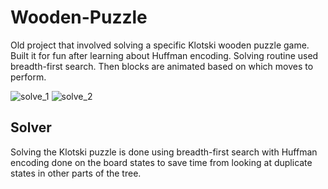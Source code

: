 # Wooden-Puzzle

Old project that involved solving a specific Klotski wooden puzzle game. Built it for fun after learning about Huffman encoding. Solving routine used breadth-first search. Then blocks are animated based on which moves to perform.

![solve_1](https://dl.dropboxusercontent.com/s/0cw68tqyd6m4k7q/solve1.png?dl=0)
![solve_2](https://dl.dropboxusercontent.com/s/3wiju9vdk90qc0z/solve2.png?dl=0)

<h2>Solver</h2>

Solving the Klotski puzzle is done using breadth-first search with Huffman encoding done on the board states to save time from looking at duplicate states in other parts of the tree.
